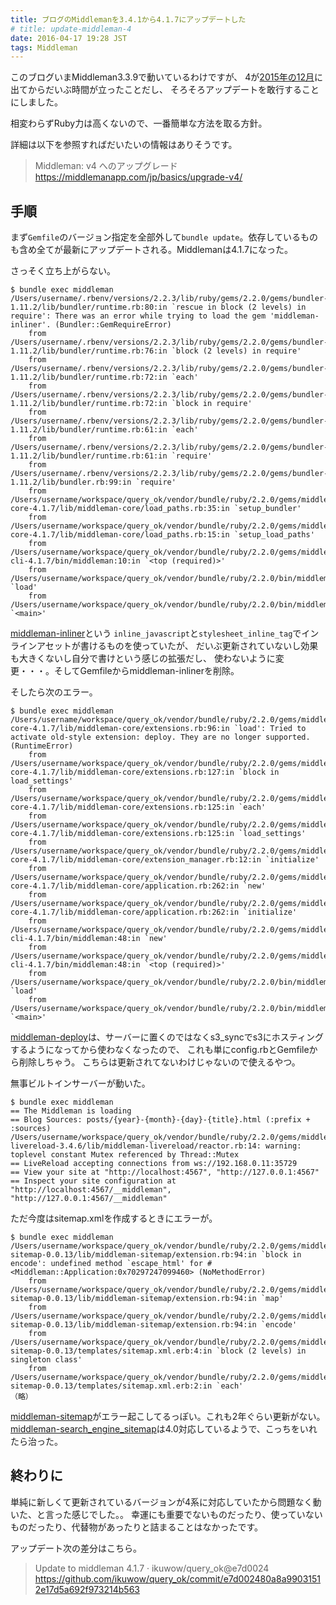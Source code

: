 ```yaml
---
title: ブログのMiddlemanを3.4.1から4.1.7にアップデートした
# title: update-middleman-4
date: 2016-04-17 19:28 JST
tags: Middleman
---
```


このブログいまMiddleman3.3.9で動いているわけですが、
4が[2015年の12月](https://github.com/middleman/middleman/releases/tag/v5.0.0)に出てからだいぶ時間が立ったことだし、
そろそろアップデートを敢行することにしました。

相変わらずRuby力は高くないので、一番簡単な方法を取る方針。

詳細は以下を参照すればだいたいの情報はありそうです。

> Middleman: v4 へのアップグレード  
> https://middlemanapp.com/jp/basics/upgrade-v4/


## 手順

まず`Gemfile`のバージョン指定を全部外して`bundle update`。依存しているものも含め全てが最新にアップデートされる。Middlemanは4.1.7になった。

さっそく立ち上がらない。

```
$ bundle exec middleman
/Users/username/.rbenv/versions/2.2.3/lib/ruby/gems/2.2.0/gems/bundler-1.11.2/lib/bundler/runtime.rb:80:in `rescue in block (2 levels) in require': There was an error while trying to load the gem 'middleman-inliner'. (Bundler::GemRequireError)
	from /Users/username/.rbenv/versions/2.2.3/lib/ruby/gems/2.2.0/gems/bundler-1.11.2/lib/bundler/runtime.rb:76:in `block (2 levels) in require'
	from /Users/username/.rbenv/versions/2.2.3/lib/ruby/gems/2.2.0/gems/bundler-1.11.2/lib/bundler/runtime.rb:72:in `each'
	from /Users/username/.rbenv/versions/2.2.3/lib/ruby/gems/2.2.0/gems/bundler-1.11.2/lib/bundler/runtime.rb:72:in `block in require'
	from /Users/username/.rbenv/versions/2.2.3/lib/ruby/gems/2.2.0/gems/bundler-1.11.2/lib/bundler/runtime.rb:61:in `each'
	from /Users/username/.rbenv/versions/2.2.3/lib/ruby/gems/2.2.0/gems/bundler-1.11.2/lib/bundler/runtime.rb:61:in `require'
	from /Users/username/.rbenv/versions/2.2.3/lib/ruby/gems/2.2.0/gems/bundler-1.11.2/lib/bundler.rb:99:in `require'
	from /Users/username/workspace/query_ok/vendor/bundle/ruby/2.2.0/gems/middleman-core-4.1.7/lib/middleman-core/load_paths.rb:35:in `setup_bundler'
	from /Users/username/workspace/query_ok/vendor/bundle/ruby/2.2.0/gems/middleman-core-4.1.7/lib/middleman-core/load_paths.rb:15:in `setup_load_paths'
	from /Users/username/workspace/query_ok/vendor/bundle/ruby/2.2.0/gems/middleman-cli-4.1.7/bin/middleman:10:in `<top (required)>'
	from /Users/username/workspace/query_ok/vendor/bundle/ruby/2.2.0/bin/middleman:22:in `load'
	from /Users/username/workspace/query_ok/vendor/bundle/ruby/2.2.0/bin/middleman:22:in `<main>'
```

[middleman-inliner](https://github.com/kaiinui/middleman-inliner)という
`inline_javascript`と`stylesheet_inline_tag`でインラインアセットが書けるものを使っていたが、
だいぶ更新されていないし効果も大きくないし自分で書けという感じの拡張だし、
使わないように変更・・・。そしてGemfileからmiddleman-inlinerを削除。

そしたら次のエラー。

```
$ bundle exec middleman
/Users/username/workspace/query_ok/vendor/bundle/ruby/2.2.0/gems/middleman-core-4.1.7/lib/middleman-core/extensions.rb:96:in `load': Tried to activate old-style extension: deploy. They are no longer supported. (RuntimeError)
	from /Users/username/workspace/query_ok/vendor/bundle/ruby/2.2.0/gems/middleman-core-4.1.7/lib/middleman-core/extensions.rb:127:in `block in load_settings'
	from /Users/username/workspace/query_ok/vendor/bundle/ruby/2.2.0/gems/middleman-core-4.1.7/lib/middleman-core/extensions.rb:125:in `each'
	from /Users/username/workspace/query_ok/vendor/bundle/ruby/2.2.0/gems/middleman-core-4.1.7/lib/middleman-core/extensions.rb:125:in `load_settings'
	from /Users/username/workspace/query_ok/vendor/bundle/ruby/2.2.0/gems/middleman-core-4.1.7/lib/middleman-core/extension_manager.rb:12:in `initialize'
	from /Users/username/workspace/query_ok/vendor/bundle/ruby/2.2.0/gems/middleman-core-4.1.7/lib/middleman-core/application.rb:262:in `new'
	from /Users/username/workspace/query_ok/vendor/bundle/ruby/2.2.0/gems/middleman-core-4.1.7/lib/middleman-core/application.rb:262:in `initialize'
	from /Users/username/workspace/query_ok/vendor/bundle/ruby/2.2.0/gems/middleman-cli-4.1.7/bin/middleman:48:in `new'
	from /Users/username/workspace/query_ok/vendor/bundle/ruby/2.2.0/gems/middleman-cli-4.1.7/bin/middleman:48:in `<top (required)>'
	from /Users/username/workspace/query_ok/vendor/bundle/ruby/2.2.0/bin/middleman:22:in `load'
	from /Users/username/workspace/query_ok/vendor/bundle/ruby/2.2.0/bin/middleman:22:in `<main>'
```

[middleman-deploy](https://github.com/middleman-contrib/middleman-deploy)は、サーバーに置くのではなくs3_syncでs3にホスティングするようになってから使わなくなったので、
これも単にconfig.rbとGemfileから削除しちゃう。
こちらは更新されてないわけじゃないので使えるやつ。

無事ビルトインサーバーが動いた。

```
$ bundle exec middleman
== The Middleman is loading
== Blog Sources: posts/{year}-{month}-{day}-{title}.html (:prefix + :sources)
/Users/username/workspace/query_ok/vendor/bundle/ruby/2.2.0/gems/middleman-livereload-3.4.6/lib/middleman-livereload/reactor.rb:14: warning: toplevel constant Mutex referenced by Thread::Mutex
== LiveReload accepting connections from ws://192.168.0.11:35729
== View your site at "http://localhost:4567", "http://127.0.0.1:4567"
== Inspect your site configuration at "http://localhost:4567/__middleman", "http://127.0.0.1:4567/__middleman"
```

ただ今度はsitemap.xmlを作成するときにエラーが。

```
$ bundle exec middleman
/Users/username/workspace/query_ok/vendor/bundle/ruby/2.2.0/gems/middleman-sitemap-0.0.13/lib/middleman-sitemap/extension.rb:94:in `block in encode': undefined method `escape_html' for #<Middleman::Application:0x70297247099460> (NoMethodError)
	from /Users/username/workspace/query_ok/vendor/bundle/ruby/2.2.0/gems/middleman-sitemap-0.0.13/lib/middleman-sitemap/extension.rb:94:in `map'
	from /Users/username/workspace/query_ok/vendor/bundle/ruby/2.2.0/gems/middleman-sitemap-0.0.13/lib/middleman-sitemap/extension.rb:94:in `encode'
	from /Users/username/workspace/query_ok/vendor/bundle/ruby/2.2.0/gems/middleman-sitemap-0.0.13/templates/sitemap.xml.erb:4:in `block (2 levels) in singleton class'
	from /Users/username/workspace/query_ok/vendor/bundle/ruby/2.2.0/gems/middleman-sitemap-0.0.13/templates/sitemap.xml.erb:2:in `each'
（略）
```

[middleman-sitemap](https://github.com/statonjr/middleman-sitemap)がエラー起こしてるっぽい。これも2年ぐらい更新がない。
[middleman-search\_engine\_sitemap](https://github.com/Aupajo/middleman-search_engine_sitemap)は4.0対応しているようで、こっちをいれたら治った。

## 終わりに

単純に新しくて更新されているバージョンが4系に対応していたから問題なく動いた、と言った感じでした。。
幸運にも重要でないものだったり、使っていないものだったり、代替物があったりと詰まることはなかったです。

アップデート次の差分はこちら。

> Update to middleman 4.1.7 · ikuwow/query\_ok@e7d0024  
> https://github.com/ikuwow/query_ok/commit/e7d002480a8a99031512e17d5a692f973214b563
